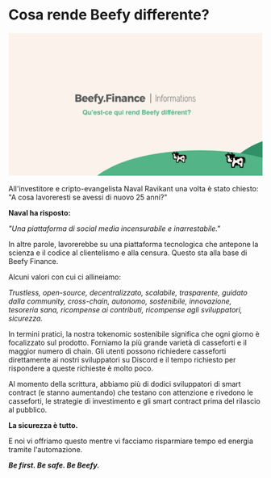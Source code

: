 # Cosa rende Beefy differente?

![](../../.gitbook/assets/bulletin-what-makes-beefy-different.png)

All'investitore e cripto-evangelista Naval Ravikant una volta è stato chiesto: "A cosa lavoreresti se avessi di nuovo 25 anni?"

**Naval ha risposto:**

_"Una piattaforma di social media incensurabile e inarrestabile."_

In altre parole, lavorerebbe su una piattaforma tecnologica che antepone la scienza e il codice al clientelismo e alla censura. Questo sta alla base di Beefy Finance.

Alcuni valori con cui ci allineiamo:

_Trustless, open-source, decentralizzato, scalabile, trasparente, guidato dalla community, cross-chain, autonomo, sostenibile, innovazione, tesoreria sana, ricompense ai contributi, ricompense agli sviluppatori, sicurezza._

In termini pratici, la nostra tokenomic sostenibile significa che ogni giorno è focalizzato sul prodotto. Forniamo la più grande varietà di casseforti e il maggior numero di chain. Gli utenti possono richiedere casseforti direttamente ai nostri sviluppatori su Discord e il tempo richiesto per rispondere a queste richieste è molto poco.

Al momento della scrittura, abbiamo più di dodici  sviluppatori di smart contract (e stanno aumentando) che testano con attenzione e rivedono le casseforti, le strategie di investimento e gli smart contract prima del rilascio al pubblico.

**La sicurezza è tutto.**

E noi vi offriamo questo mentre vi facciamo risparmiare tempo ed energia tramite l'automazione.

_**Be first. Be safe. Be Beefy.**_&#x20;
